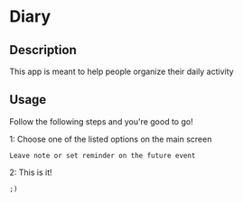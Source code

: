 # Diary

## Description
This app is meant to help people organize their daily activity
## Usage
Follow the following steps and you're good to go!

1: Choose one of the listed options on the main screen
```
Leave note or set reminder on the future event
```
2: This is it!
```
;)
```
